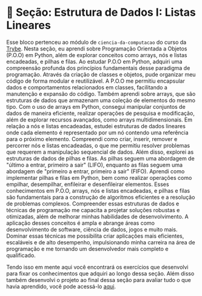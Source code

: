 # :paperclip: Seção: Estrutura de Dados I: Listas Lineares

Esse bloco pertenceu ao módulo de `ciencia-da-computacao` do curso da [Trybe](https://www.betrybe.com/). Nesta seção, eu aprendi sobre Programação Orientada a Objetos (P.O.O) em Python, além de explorar conceitos como arrays, nós e listas encadeadas, e pilhas e filas. Ao estudar P.O.O em Python, adquiri uma compreensão profunda dos princípios fundamentais desse paradigma de programação. Através da criação de classes e objetos, pude organizar meu código de forma modular e reutilizável. A P.O.O me permitiu encapsular dados e comportamentos relacionados em classes, facilitando a manutenção e expansão do código. Também aprendi sobre arrays, que são estruturas de dados que armazenam uma coleção de elementos do mesmo tipo. Com o uso de arrays em Python, consegui manipular conjuntos de dados de maneira eficiente, realizar operações de pesquisa e modificação, além de explorar recursos avançados, como arrays multidimensionais. Em relação a nós e listas encadeadas, estudei estruturas de dados lineares onde cada elemento é representado por um nó contendo uma referência para o próximo elemento. Compreendi como criar, inserir, remover e percorrer nós e listas encadeadas, o que me permitiu resolver problemas que requerem a manipulação sequencial de dados. Além disso, explorei as estruturas de dados de pilhas e filas. As pilhas seguem uma abordagem de "último a entrar, primeiro a sair" (LIFO), enquanto as filas seguem uma abordagem de "primeiro a entrar, primeiro a sair" (FIFO). Aprendi como implementar pilhas e filas em Python, bem como realizar operações como empilhar, desempilhar, enfileirar e desenfileirar elementos. Esses conhecimentos em P.O.O, arrays, nós e listas encadeadas, e pilhas e filas são fundamentais para a construção de algoritmos eficientes e a resolução de problemas complexos. Compreender essas estruturas de dados e técnicas de programação me capacita a projetar soluções robustas e otimizadas, além de melhorar minhas habilidades de desenvolvimento. A aplicação desses conceitos é ampla e abrange áreas como desenvolvimento de software, ciência de dados, jogos e muito mais. Dominar essas técnicas me possibilita criar aplicações mais eficientes, escaláveis e de alto desempenho, impulsionando minha carreira na área de programação e me tornando um desenvolvedor mais completo e qualificado.

Tendo isso em mente aqui você encontrará os exercícios que desenvolvi para fixar os conhecimentos que adquiri ao longo dessa seção. Além disso também desenvolvi o projeto ao final dessa seção para avaliar tudo o que havia aprendido, você pode acessá-lo [aqui](https://github.com/pedrohxiv/ting).
